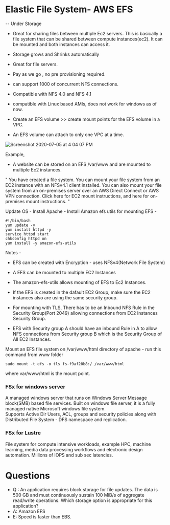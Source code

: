 # Elastic File System- AWS EFS
  -- Under Storage

- Great for sharing files between multiple Ec2 servers. This is basically a file system that can be shared between compute instances(ec2). It can be mounted and both instances can access it.

- Storage grows and Shrinks automatically
- Great for file servers.
- Pay as we go , no pre provisioning required.
- can support 1000 of concurrent NFS connections.
- Compatible with NFS 4.0 and NFS 4.1
- compatible with Linux based AMIs, does not work for windows as of now.
- Create an EFS volume >> create mount points for the EFS volume in a VPC.
- An EFS volume can attach to only one VPC at a time.

![Screenshot 2020-07-05 at 4 04 07 PM](https://user-images.githubusercontent.com/5917216/86528361-ccb7ce00-bed9-11ea-8508-6ebfc3812b3c.png)


Example, 
- A website can be stored on an EFS   /var/www
and are mounted to multiple Ec2 instances.

"
You have created a file system. You can mount your file system from an EC2 instance with an NFSv4.1 client installed. You can also mount your file system from an on-premises server over an AWS Direct Connect or AWS VPN connection. Click here for EC2 mount instructions, and here for on-premises mount instructions.
"

Update OS - Install Apache - Install Amazon efs utils for mounting EFS -

```
#!/bin/bash
yum update -y
yum install httpd -y
service httpd start
chkconfig httpd on
yum install -y amazon-efs-utils
```

Notes -

- EFS can be created with Encryption - uses NFSv4(Network File System)

- A EFS can be mounted to multiple EC2 Instances

- The amazon-efs-utils allows mounting of EFS to Ec2 Instances.

- If the EFS is created in the dafault EC2 Group, make sure the EC2 instances also are using the same security group.

- For mounting with TLS, There has to be an Inbound NFS Rule in the Security Group(Port 2049) allowing connections from EC2 Instances Security Group.

- EFS with Security group A should have an inbound Rule in A to allow NFS connections from Security group B which is the Security Group of All EC2 Instances.

Mount an EFS file system on /var/www/html directory of apache -
run this command from www folder 

```
sudo mount -t efs -o tls fs-f9af20b8:/ /var/www/html
```
where var/www/html is the mount point.


### FSx for windows server
A managed windows server that runs on Windows Server Message block(SMB) based file services.
Built on windows file server, it is a fully managed native Microsoft windows file system.  
Supports Active Dir Users, ACL, groups and security policies along with Distributed File System - DFS namespace and replication.

### FSx for Lustre
File system for compute intensive workloads, example HPC, machine learning, media data processing workflows and electronic design automation. Millions of IOPS and sub sec latencies.


# Questions

- Q : An application requires block storage for file updates. The data is 500 GB and must continuously sustain 100 MiB/s of aggregate read/write operations.
Which storage option is appropriate for this application?
- A: Amazon EFS
- E: Speed is faster than EBS.
